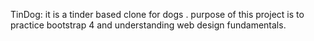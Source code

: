 TinDog:
it is a tinder based clone for dogs .
purpose of this project is to practice bootstrap 4 and understanding web design fundamentals.
